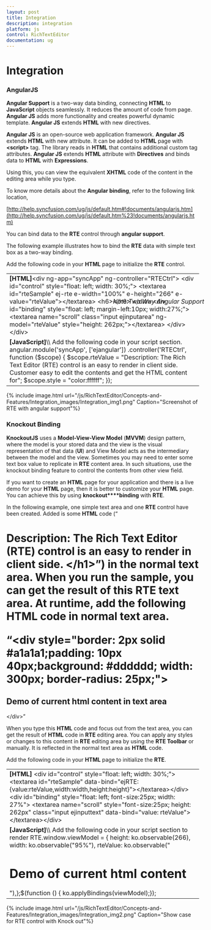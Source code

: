 ```yaml
---
layout: post
title: Integration
description: integration
platform: js
control: RichTextEditor
documentation: ug
---
```


# Integration

### AngularJS

**Angular Support** is a two-way data binding, connecting **HTML** to **JavaScript** objects seamlessly. It reduces the amount of code from page. **Angular JS** adds more functionality and creates powerful dynamic template. **Angular JS** extends **HTML** with new directives. 

**Angular JS** is an open-source web application framework. **Angular JS** extends **HTML** with new attribute. It can be added to **HTML** page with **&lt;script&gt;** tag. The library reads in **HTML** that contains additional custom tag attributes. **Angular JS** extends **HTML** attribute with **Directives** and binds data to **HTML** with **Expressions**. 

Using this, you can view the equivalent **XHTML** code of the content in the editing area while you type.

To know more details about the **Angular binding**, refer to the following link location,

[http://help.syncfusion.com/ug/js/default.htm#!documents/angularjs.htm](http://help.syncfusion.com/ug/js/default.htm%23!documents/angularjs.htm)

You can bind data to the **RTE** control through **angular support**.

The following example illustrates how to bind the **RTE** data with simple text box as a two-way binding.

Add the following code in your **HTML** page to initialize the **RTE** control.



<table>
<tr>
<td>
<b>[HTML]</b>&lt;div ng-app="syncApp" ng-controller="RTECtrl"&gt;    &lt;div id="control" style="float: left; width: 30%;"&gt;        &lt;textarea id="rteSample" ej-rte e-width="100%" e-height="266" e-value="rteValue"&gt;&lt;/textarea&gt;        &lt;h6&gt;<span style="font-style: italic; font-weight: normal; position: absolute; ">Note:Two Way Angular Support</span>&lt;/h6&gt;    &lt;/div&gt;    &lt;div id="binding" style="float: left; margin-left:10px; width:27%;"&gt;        &lt;textarea name="scroll" class="input ejinputarea" ng-model="rteValue" style="height: 262px;"&gt;&lt;/textarea&gt;    &lt;/div&gt;&lt;/div&gt;</td></tr>
<tr>
<td>
<b>[JavaScript]</b>\\ Add the following code in your script section.        angular.module('syncApp', ['ejangular'])            .controller('RTECtrl', function ($scope) {                $scope.rteValue = "Description: The Rich Text Editor (RTE) control is an easy to render in client side. Customer easy to edit the contents and get the HTML content for";                $scope.style = "color:ffffff";            });</td></tr>
</table>


{% include image.html url="/js/RichTextEditor/Concepts-and-Features/Integration_images/Integration_img1.png" Caption="Screenshot of RTE with angular support"%}

### Knockout Binding

**KnockoutJS** uses a **Model-View-View Model** (**MVVM**) design pattern, where the model is your stored data and the view is the visual representation of that data (**UI**) and View Model acts as the intermediary between the model and the view. Sometimes you may need to enter some text box value to replicate in **RTE** content area. In such situations, use the knockout binding feature to control the contents from other view field.

If you want to create an **HTML** page for your application and there is a live demo for your **HTML** page, then it is better to customize your **HTML** page. You can achieve this by using **knockout****binding** with **RTE**.

In the following example, one simple text area and one **RTE** control have been created. Added is some **HTML** code (“<h1>Description: The Rich Text Editor (RTE) control is an easy to render in client side. &lt;/h1&gt;”) in the normal text area. When you run the sample, you can get the result of this **RTE** text area. At runtime, add the following **HTML** code in normal text area.

“&lt;div style="border: 2px solid #a1a1a1;padding: 10px 40px;background: #dddddd; width: 300px; border-radius: 25px;"&gt;<h2>Demo of current html content in text area</h2>&lt;/div&gt;”

When you type this **HTML** code and focus out from the text area, you can get the result of **HTML** code in **RTE** editing area. You can apply any styles or changes to this content in **RTE** editing area by using the **RTE Toolbar** or manually. It is reflected in the normal text area as **HTML** code.

Add the following code in your **HTML** page to initialize the **RTE**.



<table>
<tr>
<td>
<b>[HTML]</b>    &lt;div id="control" style="float: left; width: 30%;"&gt;    &lt;textarea id="rteSample" data-bind="ejRTE: {value:rteValue,width:width,height:height}"&gt;&lt;/textarea&gt;&lt;/div&gt;&lt;div id="binding" style="float: left; font-size:25px; width: 27%"&gt;    &lt;textarea name="scroll" style="font-size:25px; height: 262px" class="input ejinputtext" data-bind="value: rteValue"&gt;&lt;/textarea&gt;&lt;/div&gt;</td></tr>
<tr>
<td>
<b>[JavaScript]</b>\\ Add the following code in your script section to render RTE.window.viewModel = {    height: ko.observable(266),    width: ko.observable("95%"),    rteValue: ko.observable("<h1>Demo of current html content</h1>"),};$(function () {    ko.applyBindings(viewModel);});</td></tr>
</table>


{% include image.html url="/js/RichTextEditor/Concepts-and-Features/Integration_images/Integration_img2.png" Caption="Show case for RTE control with Knock out"%}

